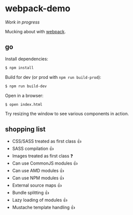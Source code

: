 # webpack-demo

*Work in progress*

Mucking about with [webpack](http://webpack.github.io/).

## go

Install dependencies:

```sh
$ npm install
```

Build for dev (or prod with `npm run build-prod`):

```sh
$ npm run build-dev
```

Open in a browser:

```sh
$ open index.html
```

Try resizing the window to see various components in action.

## shopping list

 * CSS/SASS treated as first class :+1:
 * SASS compilation :+1:
 * Images treated as first class :question:
 * Can use CommonJS modules :+1:
 * Can use AMD modules :+1:
 * Can use NPM modules :+1:
 * External source maps :+1:
 * Bundle splitting :+1:
 * Lazy loading of modules :+1:
 * Mustache template handling :+1: